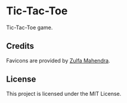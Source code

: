 # Tic-Tac-Toe
Tic-Tac-Toe game.
## Credits
Favicons are provided by [Zulfa Mahendra](https://www.flaticon.com/authors/zulfa-mahendra).
## License
This project is licensed under the MIT License.
